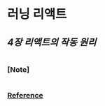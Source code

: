 # 러닝 리액트

## _4장 리액트의 작동 원리_

###

#

### [Note]

#

### [Reference](https://www.hanbit.co.kr/store/books/look.php?p_code=B7468885216)
